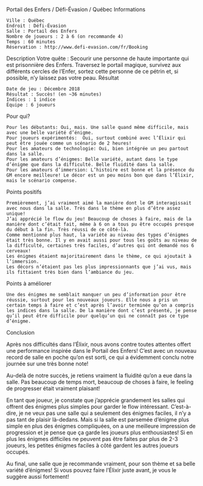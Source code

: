 
Portail des Enfers / Défi-Évasion / Québec
Informations

    Ville : Québec
    Endroit : Défi-Évasion
    Salle : Portail des Enfers
    Nombre de joueurs : 2 à 6 (on recommande 4)
    Temps : 60 minutes
    Réservation : http://www.defi-evasion.com/fr/Booking

Description
Votre quête : Secourir une personne de haute importante qui est prisonnière des Enfers. Traversez le portail magique, survivez aux différents cercles de l’Enfer, sortez cette personne de ce pétrin et, si possible, n’y laissez pas votre peau.
Résultat

    Date de jeu : Décembre 2018
    Résultat : Succès! (en ~36 minutes)
    Indices : 1 indice
    Équipe : 6 joueurs

Pour qui?

    Pour les débutants: Oui, mais. Une salle quand même difficile, mais avec une belle variété d’énigme.
    Pour joueurs expérimentés:  Oui, surtout combiné avec l’Élixir qui peut être jouée comme un scénario de 2 heures!
    Pour les amateurs de technologie: Oui, bien intégrée un peu partout dans la salle.
    Pour les amateurs d’énigmes: Belle variété, autant dans le type d’énigme que dans la difficulté. Belle fluidité dans la salle.
    Pour les amateurs d’immersion: L’histoire est bonne et la présence du GM encore meilleure! Le décor est un peu moins bon que dans l’Élixir, mais le scénario compense.

 Points positifs

    Premièrement, j’ai vraiment aimé la manière dont le GM interagissait avec nous dans la salle. Très dans le thème en plus d’être assez unique!
    J’ai apprécié le flow du jeu! Beaucoup de choses à faire, mais de la manière dont c’était fait, même à 6 on a tous pu être occupés presque du début à la fin. Très réussi de ce côté-là.
    Comme mentionné plus haut, la variété au niveau des types d’énigmes était très bonne. Il y en avait aussi pour tous les goûts au niveau de la difficulté, certaines très faciles, d’autres qui ont demandé nos 6 cerveaux!
    Les énigmes étaient majoritairement dans le thème, ce qui ajoutait à l’immersion.
    Les décors n’étaient pas les plus impressionnants que j’ai vus, mais ils fittaient très bien dans l’ambiance du jeu.

Points à améliorer

    Une des énigmes me semblait manquer un peu d’information pour être réussie, surtout pour les nouveaux joueurs. Elle nous a pris un certain temps à faire et c’est après l’avoir terminée qu’on a compris les indices dans la salle. De la manière dont c’est présenté, je pense qu’il peut être difficile pour quelqu’un qui ne connaît pas ce type d’énigme.

Conclusion

Après nos difficultés dans l’Élixir, nous avons contre toutes attentes offert une performance inspirée dans le Portail des Enfers! C’est avec un nouveau record de salle en poche qu’on est sorti, ce qui a évidemment conclu notre journée sur une très bonne note!

Au-delà de notre succès, je retiens vraiment la fluidité qu’on a eue dans la salle. Pas beaucoup de temps mort, beaucoup de choses à faire, le feeling de progresser était vraiment plaisant!

En tant que joueur, je constate que j’apprécie grandement les salles qui offrent des énigmes plus simples pour garder le flow intéressant. C’est-à-dire, je ne veux pas une salle qui a seulement des énigmes faciles, il n’y a pas tant de plaisir là-dedans. Mais si la salle est parsemée d’énigme plus simple en plus des énigmes compliquées, on a une meilleure impression de progression et je pense que ça garde les joueurs plus enthousiastes! Si en plus les énigmes difficiles ne peuvent pas être faites par plus de 2-3 joueurs, les petites énigmes faciles à côté gardent les autres joueurs occupés.

Au final, une salle que je recommande vraiment, pour son thème et sa belle variété d’énigmes! Si vous pouvez faire l’Élixir juste avant, je vous le suggère aussi fortement!
